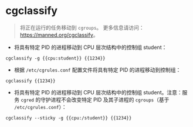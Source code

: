 # cgclassify

> 将正在运行的任务移动到 `cgroups`。
> 更多信息请访问：<https://manned.org/cgclassify>。

- 将具有特定 PID 的进程移动到 CPU 层次结构中的控制组 student：

`cgclassify -g {{cpu:student}} {{1234}}`

- 根据 `/etc/cgrules.conf` 配置文件将具有特定 PID 的进程移动到控制组：

`cgclassify {{1234}}`

- 将具有特定 PID 的进程移动到 CPU 层次结构中的控制组 student。注意：服务 `cgred` 的守护进程不会改变特定 PID 及其子进程的 `cgroups`（基于 `/etc/cgrules.conf`）：

`cgclassify --sticky -g {{cpu:/student}} {{1234}}`